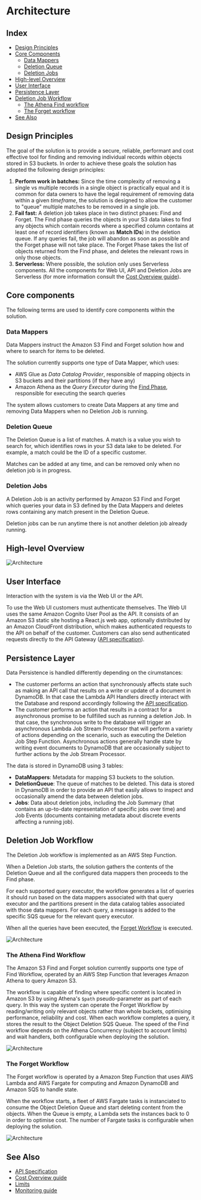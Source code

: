 # Architecture

## Index
* [Design Principles](#design-principles)
* [Core Components](#core-components)
    * [Data Mappers](#data-mappers)
    * [Deletion Queue](#deletion-queue)
    * [Deletion Jobs](#deletion-jobs)
* [High-level Overview](#high-level-overview)
* [User Interface](#user-interface)
* [Persistence Layer](#persistence-layer)
* [Deletion Job Workflow](#deletion-job-workflow)
    * [The Athena Find workflow](#the-athena-find-workflow)
    * [The Forget workflow](#the-forget-workflow)
* [See Also](#see-also)

## Design Principles

The goal of the solution is to provide a secure, reliable, performant and cost effective tool for finding and removing individual records within objects stored in S3 buckets.
In order to achieve these goals the solution has adopted the following design principles:

1. **Perform work in batches:** Since the time complexity of removing a single vs multiple records in a single object is practically equal and it is common for data owners to have the legal requirement of removing data within a given _timeframe_, the solution is designed to allow the customer to "queue" multiple matches to be removed in a single job.
2. **Fail fast:** A deletion job takes place in two distinct phases: Find and Forget. The Find phase queries the objects in your S3 data lakes to find any objects which contain records where a specified column contains at least one of record identifiers (known as **Match IDs**) in the deletion queue. If any queries fail, the job will abandon as soon as possible and the Forget phase will not take place. The Forget Phase takes the list of objects returned from the Find phase, and deletes the relevant rows in only those objects.
3. **Serverless:** Where possible, the solution only uses Serverless components. All the components for Web UI, API and Deletion Jobs are Serverless (for more information consult the [Cost Overview guide]).

## Core components

The following terms are used to identify core components within the solution.

### Data Mappers

Data Mappers instruct the Amazon S3 Find and Forget solution how and where to search for items to be deleted.

The solution currently supports one type of Data Mapper, which uses:
* AWS Glue as *Data Catalog Provider*, responsible of mapping objects in S3 buckets and their partitions (if they have any)
* Amazon Athena as the *Query Executor* during the [Find Phase](#the-athena-find-workflow), responsible for executing the search queries

The system allows customers to create Data Mappers at any time and removing Data Mappers when no Deletion Job is running.

### Deletion Queue

The Deletion Queue is a list of matches. A match is a value you wish to search for, which identifies rows in your S3 data lake to be deleted. For example, a match could be the ID of a specific customer.

Matches can be added at any time, and can be removed only when no deletion job is in progress.

### Deletion Jobs

A Deletion Job is an activity performed by Amazon S3 Find and Forget which queries your data in S3 defined by the Data Mappers and deletes rows containing any match present in the Deletion Queue.

Deletion jobs can be run anytime there is not another deletion job already running.

## High-level Overview

![Architecture](images/architecture.png)

## User Interface

Interaction with the system is via the Web UI or the API.

To use the Web UI customers must authenticate themselves. The Web UI uses the same Amazon Cognito User Pool as the API. It consists of an Amazon S3 static site hosting a React.js web app, optionally distributed by an Amazon CloudFront distribution, which makes authenticated requests to the API on behalf of the customer.
Customers can also send authenticated requests directly to the API Gateway ([API specification]).

## Persistence Layer

Data Persistence is handled differently depending on the cirumstances:
* The customer performs an action that synchronously affects state such as making an API call that results on a write or update of a document in DynamoDB. In that case the Lambda API Handlers directly interact with the Database and respond accordingly following the [API specification].
* The customer performs an action that results in a contract for a asynchronous promise to be fullfilled such as running a deletion Job. In that case, the synchronous write to the database will trigger an asynchronous Lambda Job Stream Processor that will perform a variety of actions depending on the scenario, such as executing the Deletion Job Step Function. Asynchronous actions generally handle state by writing event documents to DynamoDB that are occasionally subject to further actions by the Job Stream Processor.

The data is stored in DynamoDB using 3 tables:
* **DataMappers**: Metadata for mapping S3 buckets to the solution.
* **DeletionQueue**: The queue of matches to be deleted. This data is stored in DynamoDB in order to provide an API that easily allows to inspect and occasionally amend the data between deletion jobs.
* **Jobs**: Data about deletion jobs, including the Job Summary (that contains an up-to-date representation of specific jobs over time) and Job Events (documents containing metadata about discrete events affecting a running job).

## Deletion Job Workflow

The Deletion Job workflow is implemented as an AWS Step Function. 

When a Deletion Job starts, the solution gathers the contents of the Deletion Queue and all the configured data mappers then proceeds to the Find phase.

For each supported query executor, the workflow generates a list of queries it should run based on the data mappers associated with that query executor and the partitions present in the data catalog tables associated with those data mappers. For each query, a message is added to the specific SQS queue for the relevant query executor.

When all the queries have been executed, the [Forget Workflow](#the-forget-workflow) is executed.

![Architecture](images/stepfunctions_graph_main.png)

### The Athena Find Workflow

The Amazon S3 Find and Forget solution currently supports one type of Find Workflow, operated by an AWS Step Function that leverages Amazon Athena to query Amazon S3.

The workflow is capable of finding where specific content is located in Amazon S3 by using Athena's `$path` pseudo-parameter as part of each query. In this way the system can operate the Forget Workflow by reading/writing only relevant objects rather than whole buckets, optimising performance, reliability and cost.
When each workflow completes a query, it stores the result to the Object Deletion SQS Queue. The speed of the Find workflow depends on the Athena Concurrency (subject to account limits) and wait handlers, both configurable when deploying the solution.

![Architecture](images/stepfunctions_graph_athena.png)

### The Forget Workflow

The Forget workflow is operated by a Amazon Step Function that uses AWS Lambda and AWS Fargate for computing and Amazon DynamoDB and Amazon SQS to handle state.

When the workflow starts, a fleet of AWS Fargate tasks is instanciated to consume the Object Deletion Queue and start deleting content from the objects. When the Queue is empty, a Lambda sets the instances back to 0 in order to optimise cost. The number of Fargate tasks is configurable when deploying the solution.

![Architecture](images/stepfunctions_graph_deletion.png)

## See Also

* [API Specification]
* [Cost Overview guide]
* [Limits]
* [Monitoring guide]

[API Specification]: API_SPEC.md
[Cost Overview guide]: COST_OVERVIEW.md
[Limits]: LIMITS.md
[Monitoring guide]: MONITORING.md
